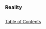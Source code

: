 ### Reality
##
##
[Table of Contents](https://github.com/mycroftwilde/devil-steps-in-a-myth-system/tree/master/ref_guide)
